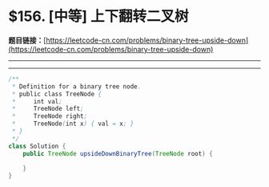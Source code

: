 # $156. [中等] 上下翻转二叉树

**题目链接：**[https://leetcode-cn.com/problems/binary-tree-upside-down](https://leetcode-cn.com/problems/binary-tree-upside-down)

---

<Cards card="leetcode_156_binary-tree-upside-down"></Cards>

---

```java
/**
 * Definition for a binary tree node.
 * public class TreeNode {
 *     int val;
 *     TreeNode left;
 *     TreeNode right;
 *     TreeNode(int x) { val = x; }
 * }
 */
class Solution {
    public TreeNode upsideDownBinaryTree(TreeNode root) {
        
    }
}
```